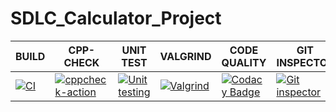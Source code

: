 # SDLC_Calculator_Project


|                                    BUILD                                                                                                                                          |                       CPP-CHECK                                                                                                                                                                        |                          UNIT TEST                                                                                                                                                                  |                           VALGRIND                                                                                                                                                              |                        CODE QUALITY                                                                                                                                                                                                                                                              |                    GIT INSPECTOR                                                                                                                                                                           |
|-----------------------------------------------------------------------------------------------------------------------------------------------------------------------------------|--------------------------------------------------------------------------------------------------------------------------------------------------------------------------------------------------------|-----------------------------------------------------------------------------------------------------------------------------------------------------------------------------------------------------|-------------------------------------------------------------------------------------------------------------------------------------------------------------------------------------------------|--------------------------------------------------------------------------------------------------------------------------------------------------------------------------------------------------------------------------------------------------------------------------------------------------|------------------------------------------------------------------------------------------------------------------------------------------------------------------------------------------------------------|
| [![CI](https://github.com/99003579/SDLC_Calculator_Project/actions/workflows/main.yml/badge.svg)](https://github.com/99003579/SDLC_Calculator_Project/actions/workflows/main.yml) | [![cppcheck-action](https://github.com/99003579/SDLC_Calculator_Project/actions/workflows/cppcheck.yml/badge.svg)](https://github.com/99003579/SDLC_Calculator_Project/actions/workflows/cppcheck.yml) | [![Unit testing](https://github.com/99003579/SDLC_Calculator_Project/actions/workflows/unittest.yml/badge.svg)](https://github.com/99003579/SDLC_Calculator_Project/actions/workflows/unittest.yml) | [![Valgrind](https://github.com/99003579/SDLC_Calculator_Project/actions/workflows/valgrind.yml/badge.svg)](https://github.com/99003579/SDLC_Calculator_Project/actions/workflows/valgrind.yml) | [![Codacy Badge](https://app.codacy.com/project/badge/Grade/9a54225bacdf4c79a2f8a38c435f5332)](https://www.codacy.com/gh/99003579/SDLC_Calculator_Project/dashboard?utm_source=github.com&amp;utm_medium=referral&amp;utm_content=99003579/SDLC_Calculator_Project&amp;utm_campaign=Badge_Grade) | [![Git inspector](https://github.com/99003579/SDLC_Calculator_Project/actions/workflows/git_inspect.yml/badge.svg)](https://github.com/99003579/SDLC_Calculator_Project/actions/workflows/git_inspect.yml) |
